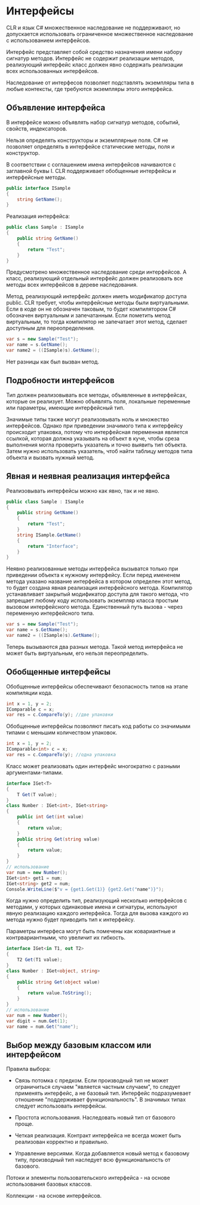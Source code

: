 # Интерфейсы

CLR и язык C# множественное наследование не поддерживают, но допускается использовать ограниченное множественное наследование с использованием интерфейсов. 

Интерфейс представляет собой средство назначения имени набору сигнатур методов. Интерфейс не содержит реализации методов, реализующий интерфейс класс должен явно содержать реализации всех использованных интерфейсов. 

Наследование от интерфесов позволяет подставлять экземпляры типа в любые контексты, где требуются экземпляры этого интерфейса.

## Объявление интерфейса

В интерфейсе можно объявлять набор сигнатур методов, событий, свойств, индексаторов.

Нельзя определять конструкторы и экземплярные поля. C# не позволяет определять в интерфейсе статические методы, поля и конструктор.

В соответствии с соглашением имена интерфейсов начиваются с заглавной буквы I. CLR поддерживает обобщенные интерфейсы и интерфейсные методы.

```csharp
public interface ISample
{
    string GetName();
}
```

Реализация интерфейса:

```csharp
public class Sample : ISample
{
    public string GetName()
    {
        return "Test";
    }
}
```

Предусмотрено множественное наследование среди интерфейсов. А класс, реализующий отдельный интерфейс должен реализовать все методы всех интерфейсов в дереве наследования.

Метод, реализующий интерфейс должен иметь модификатор доступа public. CLR требует, чтобы интерфейсные методы были виртуальными. Если в коде он не обозначен таковым, то будет компилятором C# обозначен виртуальным и запечатанным. Если пометить метод виртуальным, то тогда компилятор не запечатает этот метод, сделает доступным для переопределения.

```csharp
var s = new Sample("Test");
var name = s.GetName();
var name2 = ((ISample)s).GetName();
```

Нет разницы как был вызван метод.

## Подробности интерфейсов

Тип должен реализовывать все методы, объявленные в интерфейсах, которые он реализует. Можно объявлять поля, локальные переменные или параметры, имеющие интерфейсный тип. 

Значимые типы также могут реализовывать ноль и множество интерфейсов. Однако при приведении значимого типа к интерфейсу происходит упаковка, потому что интерфейсная переменная является ссылкой, которая должна указывать на объект в куче, чтобы среза выполнения могла проверить указатель и точно выявить тип объекта. Затем нужно использовать указатель, чтоб найти таблицу методов типа объекта и вызвать нужный метод.

## Явная и неявная реализация интерфейса

Реализовывать интерфейсы можно как явно, так и не явно. 

```csharp
public class Sample : ISample
{
    public string GetName()
    {
        return "Test";
    }
    string ISample.GetName()
    {
        return "Interface";
    }
}
```

Неявно реализованные методы интерфейса вызыватся только при приведении объекта к нужному интерфейсу. Если перед имененем метода указано название интерфейса в котором определен этот метод, то будет создана явная реализация интерфейсного метода. Компилятор устанавливает закрытый модификатор доступа для такого метода, что запрещает любому коду использовать экземпляр класса простым вызовом интерфейсного метода. Единственный путь вызова - через переменную интерфейсного типа.  

```csharp
var s = new Sample("Test");
var name = s.GetName();
var name2 = ((ISample)s).GetName();
```

Теперь вызываются два разных метода. Такой метод интерфейса не может быть виртуальным, его нельзя переопределить.

## Обобщенные интерфейсы

Обобщенные интерфейсы обеспечивают безопасность типов на этапе компиляции кода.

```csharp
int x = 1, y = 2;
IComparable c = x;
var res = c.CompareTo(y); //две упаковки
```

Обобщенные интерфейсы позволяют писать код работы со значимыми типами с меньшим количеством упаковок.

```csharp
int x = 1, y = 2;
IComparable<int> c = x;
var res = c.CompareTo(y); //одна упаковка
```

Класс может реализовать один интерфейс многократно с разными аргументами-типами.

```csharp
interface IGet<T>
{
    T Get(T value);
}
class Number : IGet<int>, IGet<string>
{
    public int Get(int value)
    {
        return value;
    }
    public string Get(string value)
    {
        return value;
    }
}
// использование
var num = new Number();
IGet<int> get1 = num;
IGet<string> get2 = num;
Console.WriteLine($"v = {get1.Get(1)} {get2.Get("name")}");
```

Когда нужно определить тип, реализующий несколько интерфейсов с методами, у которых одинаковые имена и сигнатуры, используют явную реализацию каждого интерфейса. Тогда для вызова каждого из метода нужно будет приводить тип к интерфейсу.

Параметры интерфеса могут быть помечены как ковариантные и контрвариантными, что увеличит их гибкость.

```csharp
interface IGet<in T1, out T2>
{
    T2 Get(T1 value);
}
class Number : IGet<object, string>
{
    public string Get(object value)
    {
        return value.ToString();
    }
}
// использование
var num = new Number();
var digit = num.Get(1);
var name = num.Get("name");
```

## Выбор между базовым классом или интерфейсом

Правила выбора:

- Связь потомка с предком. Если производный тип не может ограничиться случаем "является частным случаем", то следует применять интерфейс, а не базовый тип. Интерфейс подразумевает отношение "поддерживает функциональность". В значимых типах следует использовать интерфейсы.

- Простота использования. Наследовать новый тип от базового проще.

- Четкая реализация. Контракт интерфейса не всегда может быть реализован корректно и правильно.

- Управление версиями. Когда добавляется новый метод к базовому типу, производный тип наследует всю функциональность от базового. 

Потоки и элементы пользовательского интерфейса - на основе использования базовых классов.

Коллекции - на основе интерфейсов.
